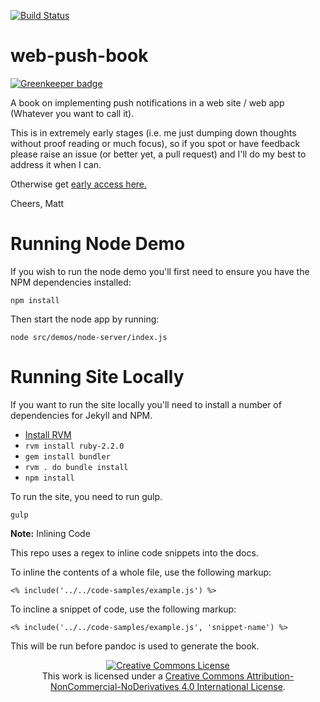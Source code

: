 [![Build Status](https://travis-ci.org/donaldboulton/web-push-book-db.svg?branch=master)](https://travis-ci.org/donaldboulton/web-push-book-db)

# web-push-book

[![Greenkeeper badge](https://badges.greenkeeper.io/gauntface/web-push-book.svg)](https://greenkeeper.io/)

A book on implementing push notifications in a web site / web app (Whatever
you want to call it).

This is in extremely early stages (i.e. me just dumping down thoughts without
proof reading or much focus), so if you spot or have feedback please raise
an issue (or better yet, a pull request) and I'll do my best to address it
when I can.

Otherwise get <a href="https://web-push-book.gauntface.com ">early access here.</a>

Cheers,
Matt

# Running Node Demo

If you wish to run the node demo you'll first need to ensure you have the NPM dependencies installed:

    npm install

Then start the node app by running:

    node src/demos/node-server/index.js

# Running Site Locally

If you want to run the site locally you'll need to install a number of dependencies for Jekyll and NPM.

- [Install RVM](https://rvm.io/rvm/install)
- `rvm install ruby-2.2.0`
- `gem install bundler`
- `rvm . do bundle install`
- `npm install`

To run the site, you need to run gulp.

    gulp

**Note:** Inlining Code

This repo uses a regex to inline code snippets into the docs.

To inline the contents of a whole file, use the following markup:

    <% include('../../code-samples/example.js') %>

To incline a snippet of code, use the following markup:

    <% include('../../code-samples/example.js', 'snippet-name') %>

This will be run before pandoc is used to generate the book.

<p style="text-align:center">
<a rel="license" href="http://creativecommons.org/licenses/by-nc-nd/4.0/"><img alt="Creative Commons License" style="border-width:0" src="https://i.creativecommons.org/l/by-nc-nd/4.0/88x31.png" /></a><br />This work is licensed under a <a rel="license" href="http://creativecommons.org/licenses/by-nc-nd/4.0/">Creative Commons Attribution-NonCommercial-NoDerivatives 4.0 International License</a>.
</p>
